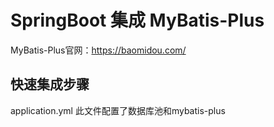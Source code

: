 # SpringBoot 集成 MyBatis-Plus
MyBatis-Plus官网：https://baomidou.com/  
## 快速集成步骤
application.yml 此文件配置了数据库池和mybatis-plus  
